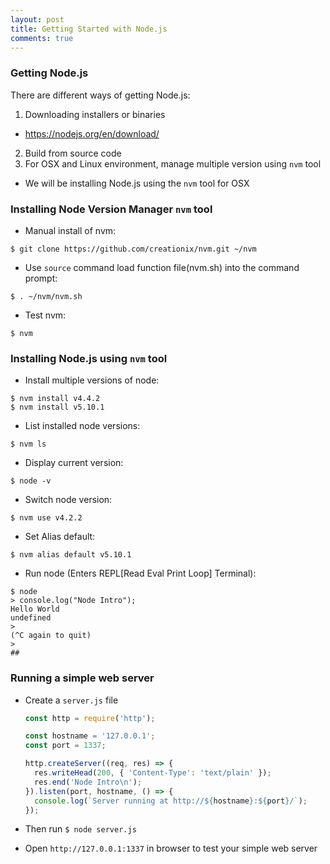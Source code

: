 ```yaml
---
layout: post
title: Getting Started with Node.js
comments: true
---
```


### Getting Node.js

There are different ways of getting Node.js:  

1. Downloading installers or binaries
  - https://nodejs.org/en/download/  
2. Build from source code
3. For OSX and Linux environment, manage multiple version using `nvm` tool
  - We will be installing Node.js using the `nvm` tool for OSX  

### Installing Node Version Manager `nvm` tool  

- Manual install of nvm:  

```shell
$ git clone https://github.com/creationix/nvm.git ~/nvm
```

- Use `source` command load function file(nvm.sh) into the command prompt:  

```shell
$ . ~/nvm/nvm.sh
```

- Test nvm:

```shell
$ nvm
```

### Installing Node.js using `nvm` tool

- Install multiple versions of node:

```shell
$ nvm install v4.4.2
$ nvm install v5.10.1
```

- List installed node versions:

```shell
$ nvm ls
```

- Display current version:

```shell
$ node -v
```

- Switch node version:

```shell
$ nvm use v4.2.2
```

- Set Alias default:

```shell
$ nvm alias default v5.10.1
```

- Run node (Enters REPL[Read Eval Print Loop] Terminal):

```shell
$ node
> console.log("Node Intro");
Hello World
undefined
>
(^C again to quit)
>
##
```

### Running a simple web server
- Create a `server.js` file

  ```js
  const http = require('http');

  const hostname = '127.0.0.1';
  const port = 1337;

  http.createServer((req, res) => {
    res.writeHead(200, { 'Content-Type': 'text/plain' });
    res.end('Node Intro\n');
  }).listen(port, hostname, () => {
    console.log(`Server running at http://${hostname}:${port}/`);
  });
  ```
- Then run `$ node server.js`
- Open `http://127.0.0.1:1337` in browser to test your simple web server
